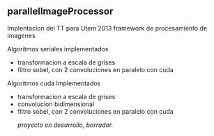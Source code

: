 <h2>parallelImageProcessor</h2>

<p>Implentacion del TT para Utem 2013
framework de procesamiento de imagenes</p>

<p>Algoritmos seriales implementados</p>
<ul>
<li>transformacion a escala de grises</li>
<li>filtro sobel, con 2 convoluciones en paralelo con cuda</li>
</ul>

<p>Algoritmos cuda Implementados</p>
<ul>

<li>transformacion a escala de grises</li>
<li>convolucion bidimensional</li>
<li>filtro sobel, con 2 convoluciones en paralelo con cuda</li>
	
<p><em>proyecto en desarrollo, borrador.</em></p>
	
